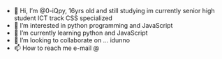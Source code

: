 - 👋 Hi, I’m @0-iQpy, 16yrs old and still studying im currently senior high student ICT track CSS specialized 
- 👀 I’m interested in python programming and JavaScript 
- 🌱 I’m currently learning python and JavaScript 
- 💞️ I’m looking to collaborate on ... idunno
- 📫 How to reach me e-mail @ 

<!---
0-iQpy/0-iQpy is a ✨ special ✨ repository because its `README.md` (this file) appears on your GitHub profile.
You can click the Preview link to take a look at your changes.
--->
